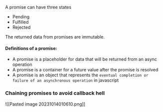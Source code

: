 A promise can have three states
- Pending
- Fulfilled 
- Rejected

The returned data from promises are immutable.

#### Definitions of a promise: 

- A promise is a placeholder for data that will be returned from an async operation
- A promise is a container for a future value after the promise is resolved
- A promise is an object that represents the `eventual completion or failure of an asynchronous operation` in javascript 

### Chaining promises to avoid callback hell

![[Pasted image 20231014010610.png]]

